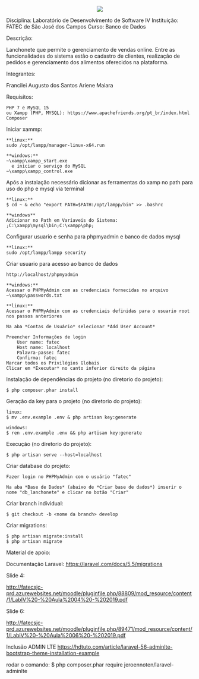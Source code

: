 <p align="center"><img src="https://laravel.com/assets/img/components/logo-laravel.svg"></p>

Disciplina: Laboratório de Desenvolvimento de Software IV
Instituição: FATEC de São José dos Campos
Curso: Banco de Dados

Descrição:

Lanchonete que permite o gerenciamento de vendas online. 
Entre as funcionalidades do sistema estão o cadastro de clientes, realização de pedidos e gerenciamento dos alimentos oferecidos na plataforma.

Integrantes:

Francilei Augusto dos Santos
Ariene
Maiara

Requisitos:

    PHP 7 e MySQL 15
    ou Xampp (PHP, MYSQL): https://www.apachefriends.org/pt_br/index.html
    Composer
    
Iniciar xammp:

    **linux:**
    sudo /opt/lampp/manager-linux-x64.run
    
    **windows:**
    ~\xampp\xampp_start.exe    
      e iniciar o serviço do MySQL
    ~\xampp\xampp_control.exe

Após a instalação  necessário dicionar as ferramentas do xamp no path para uso do php e mysql via terminal

    **linux:**
    $ cd ~ & echo "export PATH=$PATH:/opt/lampp/bin" >> .bashrc

    **windows**
    Adicionar no Path em Variaveis do Sistema:
    ;C:\xampp\mysql\bin;C:\xampp\php;
    
Configurar usuario e senha para phpmyadmin e banco de dados mysql

    **linux:**
    sudo /opt/lampp/lampp security
    
Criar usuario para acesso ao banco de dados

    http://localhost/phpmyadmin
    
    **windows:**
    Acessar o PHPMyAdmin com as credenciais fornecidas no arquivo ~\xampp\passwords.txt
    
    **linux:**
    Acessar o PHPMyAdmin com as credenciais definidas para o usuario root nos passos anteriores
    
    Na aba *Contas de Usuário* selecionar *Add User Account*
    
    Preencher Informações de login 
        User name: fatec
        Host name: localhost
        Palavra-passe: fatec
        Confirma: fatec
    Marcar todos os Privilégios Globais
    Clicar em *Executar* no canto inferior direito da página


Instalação de dependências do projeto (no diretorio do projeto):

    $ php composer.phar install

Geração da key para o projeto (no diretorio do projeto):

    linux:
    $ mv .env.example .env & php artisan key:generate
    
    windows:
    $ ren .env.example .env && php artisan key:generate

Execução (no diretorio do projeto):

    $ php artisan serve --host=localhost

Criar database do projeto:

    Fazer login no PHPMyAdmin com o usuário "fatec"
    
    Na aba *Base de Dados* (abaixo de *Criar base de dados*) inserir o nome "db_lanchonete" e clicar no botão "Criar"

Criar branch individual:

    $ git checkout -b <nome da branch> develop

Criar migrations:

    $ php artisan migrate:install
    $ php artisan migrate    

    

Material de apoio: 

Documentação Laravel:
https://laravel.com/docs/5.5/migrations

Slide 4:

http://fatecsjc-prd.azurewebsites.net/moodle/pluginfile.php/88809/mod_resource/content/1/LabIV%20-%20Aula%2004%20-%202019.pdf

Slide 6:

http://fatecsjc-prd.azurewebsites.net/moodle/pluginfile.php/89471/mod_resource/content/1/LabIV%20-%20Aula%2006%20-%202019.pdf

Inclusão ADMIN LTE
https://hdtuto.com/article/laravel-56-adminlte-bootstrap-theme-installation-example

rodar o comando:
    $ php composer.phar require jeroennoten/laravel-adminlte
